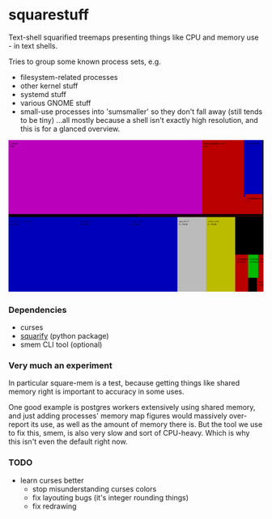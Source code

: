 # squarestuff

Text-shell squarified treemaps presenting things like CPU and memory use - in text shells.

Tries to group some known process sets, e.g. 
- filesystem-related processes
- other kernel stuff
- systemd stuff 
- various GNOME stuff 
- small-use processes into 'sumsmaller' so they don't fall away (still tends to be tiny)
...all mostly because a shell isn't exactly high resolution, and this is for a glanced overview.

![CPU and memory, split in tmux](/screenshots/squarestuff.png?raw=true)


### Dependencies
- curses
- [squarify](https://github.com/laserson/squarify) (python package)   
- smem CLI tool (optional)


### Very much an experiment
In particular square-mem is a test, because getting things like shared memory right is important to accuracy in some uses.

One good example is postgres workers extensively using shared memory, and just adding processes' memory map figures would massively over-report its use, as well as the amount of memory there is.  But the tool we use to fix this, smem, is also very slow and sort of CPU-heavy. Which is why this isn't even the default right now.

### TODO
- learn curses better
    - stop misunderstanding curses colors
    - fix layouting bugs (it's integer rounding things)
    - fix redrawing


